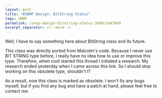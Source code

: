 ```yaml
---
layout: post
title: "#SNMP Design: BitString Status"
tags: SNMP
permalink: /snmp-design-bitstring-status-3b80c3a479e9
excerpt_separator: <!--more-->
---
```

Well, I have to say something here about BitString class and its future.

This class was directly ported from Malcolm's code. Because I never use BIT STRING type before, I really have no idea how to use or improve this type. Therefore, when cool started this thread I initiated a research. My research ended yesterday when I came across this link. So I should stop working on this obsolete type, shouldn't I?

As a result, now this class is marked as obsolete. I won't fix any bugs myself, but if you find any bug and have a patch at hand, please feel free to contact me.
<!--more-->